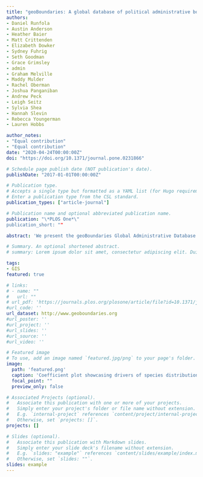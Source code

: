 ```yaml
---
title: "geoBoundaries: A global database of political administrative boundaries"
authors:
- Daniel Runfola
- Austin Anderson
- Heather Baier
- Matt Crittenden
- Elizabeth Dowker
- Sydney Fuhrig
- Seth Goodman
- Grace Grimsley
- admin
- Graham Melville
- Maddy Mulder
- Rachel Oberman
- Joshua Panganiban
- Andrew Peck
- Leigh Seitz
- Sylvia Shea
- Hannah Slevin
- Rebecca Youngerman
- Lauren Hobbs

author_notes:
- "Equal contribution"
- "Equal contribution"
date: "2020-04-24T00:00:00Z"
doi: "https://doi.org/10.1371/journal.pone.0231866"

# Schedule page publish date (NOT publication's date).
publishDate: "2017-01-01T00:00:00Z"

# Publication type.
# Accepts a single type but formatted as a YAML list (for Hugo requirements).
# Enter a publication type from the CSL standard.
publication_types: ["article-journal"]

# Publication name and optional abbreviated publication name.
publication: "\*PLOS One*\"
publication_short: ""

abstract: 'We present the geoBoundaries Global Administrative Database (geoBoundaries): an online, open license resource of the geographic boundaries of political administrative divisions (i.e., state, county). Contrasted to other resources geoBoundaries (1) provides detailed information on the legal open license for every boundary in the repository, and (2) focuses on provisioning highly precise boundary data to support accurate, replicable scientific inquiry. Further, all data is released in a structured form, allowing for the integration of geoBoundaries with large-scale computational workflows. Our database has records for every country around the world, with up to 5 levels of administrative hierarchy. The database is accessible at http://www.geoboundaries.org, and a static version is archived on the Harvard Dataverse.'

# Summary. An optional shortened abstract.
# summary: Lorem ipsum dolor sit amet, consectetur adipiscing elit. Duis posuere tellus ac convallis placerat. Proin tincidunt magna sed ex sollicitudin condimentum.

tags:
- GIS
featured: true

# links:
# - name: ""
#   url: ""
# url_pdf: 'https://journals.plos.org/plosone/article/file?id=10.1371/journal.pone.0231866&type=printable'
#url_code: ''
url_dataset: http://www.geoboundaries.org
#url_poster: ''
#url_project: ''
#url_slides: ''
#url_source: ''
#url_video: ''

# Featured image
# To use, add an image named `featured.jpg/png` to your page's folder. 
image: 
  path: 'featured.png'
  caption: 'Coefficient plot showcasing drivers of species distribution'
  focal_point: ""
  preview_only: false

# Associated Projects (optional).
#   Associate this publication with one or more of your projects.
#   Simply enter your project's folder or file name without extension.
#   E.g. `internal-project` references `content/project/internal-project/index.md`.
#   Otherwise, set `projects: []`.
projects: []

# Slides (optional).
#   Associate this publication with Markdown slides.
#   Simply enter your slide deck's filename without extension.
#   E.g. `slides: "example"` references `content/slides/example/index.md`.
#   Otherwise, set `slides: ""`.
slides: example
---
```


